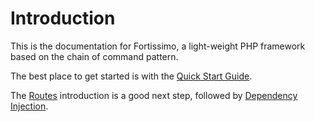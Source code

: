 # Introduction

This is the documentation for Fortissimo, a light-weight PHP framework
based on the chain of command pattern.

The best place to get started is with the [Quick Start
Guide](QUICKSTART.mdown).

The [Routes](Routes.mdown) introduction is a good next step, followed by
[Dependency Injection](DependencyInjection.mdown).
